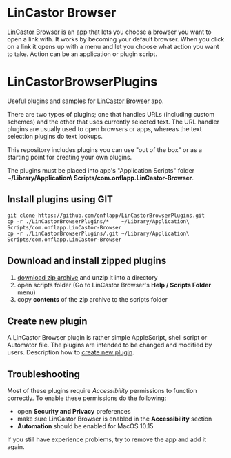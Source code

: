 # LinCastor Browser

[LinCastor Browser](https://onflapp.github.io/blog/pages/LinCastorBrowser.html?utm_source=git) is an app that lets you choose a browser you want to open a link with. It works by becoming your default browser. When you click on a link it opens up with a menu and let you choose what action you want to take. Action can be an application or plugin script.

# LinCastorBrowserPlugins

Useful plugins and samples for [LinCastor Browser](https://onflapp.github.io/blog/pages/LinCastorBrowser.html?utm_source=git) app.

There are two types of plugins; one that handles URLs (including custom schemes) and the other that uses currently selected text.
The URL handler plugins are usually used to open browsers or apps, whereas the text selection plugins do text lookups.

This repository includes plugins you can use "out of the box" or as a starting point for creating your own plugins.

The plugins must be placed into app's "Application Scripts" folder **~/Library/Application\ Scripts/com.onflapp.LinCastor-Browser**.

## Install plugins using GIT

```
git clone https://github.com/onflapp/LinCastorBrowserPlugins.git
cp -r ./LinCastorBrowserPlugins/*    ~/Library/Application\ Scripts/com.onflapp.LinCastor-Browser
cp -r ./LinCastorBrowserPlugins/.git ~/Library/Application\ Scripts/com.onflapp.LinCastor-Browser
```

## Download and install zipped plugins

1. [download zip archive](https://github.com/onflapp/LinCastorBrowserPlugins/archive/master.zip) and unzip it into a directory
2. open scripts folder (Go to LinCastor Browser's **Help / Scripts Folder** menu)
3. copy __contents__ of the zip archive to the scripts folder

## Create new plugin

A LinCastor Browser plugin is rather simple AppleScript, shell script or Automator file. The plugins are intended to be changed and modified by users. Description how to [create new plugin](https://onflapp.github.io/LinCastorBrowserPlugins/).

## Troubleshooting

Most of these plugins require _Accessibility_ permissions to function correctly. To enable these permissions do the following:

- open **Security and Privacy** preferences
- make sure LinCastor Browser is enabled in the **Accessibility** section
- **Automation** should be enabled for MacOS 10.15

If you still have experience problems, try to remove the app and add it again.
